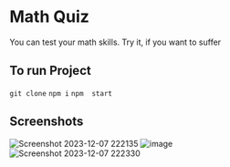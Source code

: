# Math Quiz

You can test your math skills. 
Try it, if you want to suffer

## To run Project

`git clone`
`npm i`
`npm  start`

## Screenshots

![Screenshot 2023-12-07 222135](https://github.com/Levon0Asatryan/math-quiz/assets/88244132/7f1e3633-be78-4713-a597-83a4aa085aa3)
![image](https://github.com/Levon0Asatryan/math-quiz/assets/88244132/d7190efa-4c56-490e-8093-8d0d9f7b0be8)
![Screenshot 2023-12-07 222330](https://github.com/Levon0Asatryan/math-quiz/assets/88244132/61ae4a39-4fa9-444d-9822-ff9516e166f5)

